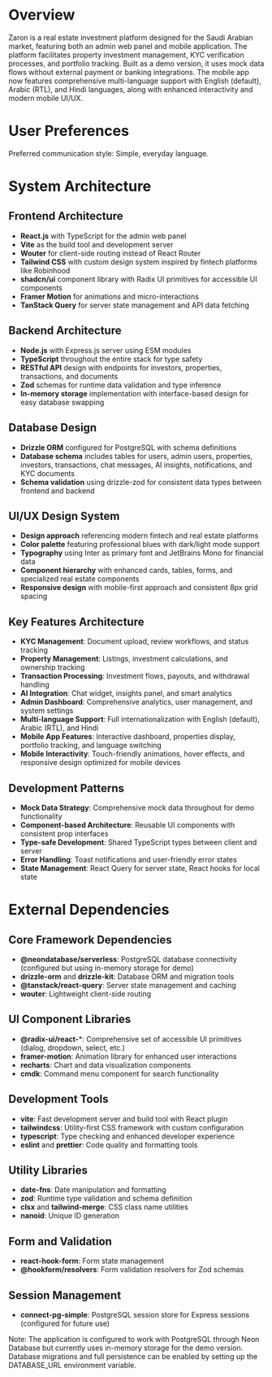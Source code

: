 # Overview

Zaron is a real estate investment platform designed for the Saudi Arabian market, featuring both an admin web panel and mobile application. The platform facilitates property investment management, KYC verification processes, and portfolio tracking. Built as a demo version, it uses mock data flows without external payment or banking integrations. The mobile app now features comprehensive multi-language support with English (default), Arabic (RTL), and Hindi languages, along with enhanced interactivity and modern mobile UI/UX.

# User Preferences

Preferred communication style: Simple, everyday language.

# System Architecture

## Frontend Architecture
- **React.js** with TypeScript for the admin web panel
- **Vite** as the build tool and development server
- **Wouter** for client-side routing instead of React Router
- **Tailwind CSS** with custom design system inspired by fintech platforms like Robinhood
- **shadcn/ui** component library with Radix UI primitives for accessible UI components
- **Framer Motion** for animations and micro-interactions
- **TanStack Query** for server state management and API data fetching

## Backend Architecture
- **Node.js** with Express.js server using ESM modules
- **TypeScript** throughout the entire stack for type safety
- **RESTful API** design with endpoints for investors, properties, transactions, and documents
- **Zod** schemas for runtime data validation and type inference
- **In-memory storage** implementation with interface-based design for easy database swapping

## Database Design
- **Drizzle ORM** configured for PostgreSQL with schema definitions
- **Database schema** includes tables for users, admin users, properties, investors, transactions, chat messages, AI insights, notifications, and KYC documents
- **Schema validation** using drizzle-zod for consistent data types between frontend and backend

## UI/UX Design System
- **Design approach** referencing modern fintech and real estate platforms
- **Color palette** featuring professional blues with dark/light mode support
- **Typography** using Inter as primary font and JetBrains Mono for financial data
- **Component hierarchy** with enhanced cards, tables, forms, and specialized real estate components
- **Responsive design** with mobile-first approach and consistent 8px grid spacing

## Key Features Architecture
- **KYC Management**: Document upload, review workflows, and status tracking
- **Property Management**: Listings, investment calculations, and ownership tracking
- **Transaction Processing**: Investment flows, payouts, and withdrawal handling
- **AI Integration**: Chat widget, insights panel, and smart analytics
- **Admin Dashboard**: Comprehensive analytics, user management, and system settings
- **Multi-language Support**: Full internationalization with English (default), Arabic (RTL), and Hindi
- **Mobile App Features**: Interactive dashboard, properties display, portfolio tracking, and language switching
- **Mobile Interactivity**: Touch-friendly animations, hover effects, and responsive design optimized for mobile devices

## Development Patterns
- **Mock Data Strategy**: Comprehensive mock data throughout for demo functionality
- **Component-based Architecture**: Reusable UI components with consistent prop interfaces
- **Type-safe Development**: Shared TypeScript types between client and server
- **Error Handling**: Toast notifications and user-friendly error states
- **State Management**: React Query for server state, React hooks for local state

# External Dependencies

## Core Framework Dependencies
- **@neondatabase/serverless**: PostgreSQL database connectivity (configured but using in-memory storage for demo)
- **drizzle-orm** and **drizzle-kit**: Database ORM and migration tools
- **@tanstack/react-query**: Server state management and caching
- **wouter**: Lightweight client-side routing

## UI Component Libraries
- **@radix-ui/react-***: Comprehensive set of accessible UI primitives (dialog, dropdown, select, etc.)
- **framer-motion**: Animation library for enhanced user interactions
- **recharts**: Chart and data visualization components
- **cmdk**: Command menu component for search functionality

## Development Tools
- **vite**: Fast development server and build tool with React plugin
- **tailwindcss**: Utility-first CSS framework with custom configuration
- **typescript**: Type checking and enhanced developer experience
- **eslint** and **prettier**: Code quality and formatting tools

## Utility Libraries
- **date-fns**: Date manipulation and formatting
- **zod**: Runtime type validation and schema definition
- **clsx** and **tailwind-merge**: CSS class name utilities
- **nanoid**: Unique ID generation

## Form and Validation
- **react-hook-form**: Form state management
- **@hookform/resolvers**: Form validation resolvers for Zod schemas

## Session Management
- **connect-pg-simple**: PostgreSQL session store for Express sessions (configured for future use)

Note: The application is configured to work with PostgreSQL through Neon Database but currently uses in-memory storage for the demo version. Database migrations and full persistence can be enabled by setting up the DATABASE_URL environment variable.